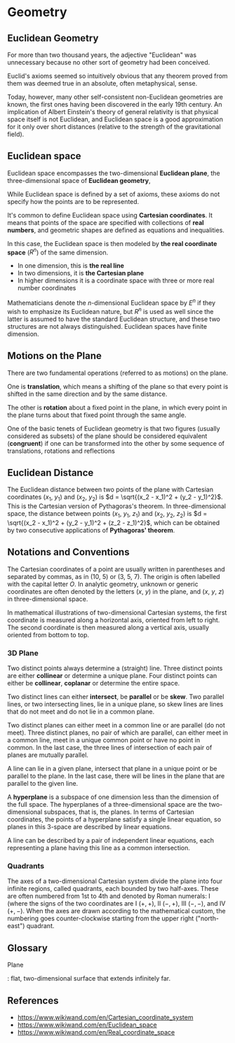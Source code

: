 # Geometry

## Euclidean Geometry

For more than two thousand years, the adjective "Euclidean" was
unnecessary because no other sort of geometry had been conceived.

Euclid's axioms seemed so intuitively obvious that any theorem proved
from them was deemed true in an absolute, often metaphysical, sense.

Today, however, many other self-consistent non-Euclidean geometries are
known, the first ones having been discovered in the early 19th century.
An implication of Albert Einstein's theory of general relativity is that
physical space itself is not Euclidean, and Euclidean space is a good
approximation for it only over short distances (relative to the strength
of the gravitational field).

## Euclidean space

Euclidean space encompasses the two-dimensional **Euclidean plane**, the
three-dimensional space of **Euclidean geometry**,

While Euclidean space is defined by a set of axioms, these axioms do not
specify how the points are to be represented.

It's common to define Euclidean space using **Cartesian coordinates**.
It means that points of the space are specified with collections of
**real numbers**, and geometric shapes are defined as equations and
inequalities.

[1]: http://google.com/        "Google"
[2]: http://search.yahoo.com/  "Yahoo Search"
[3]: http://search.msn.com/    "MSN Search"

In this case, the Euclidean space is then modeled by **the real
coordinate space** ($R^n$) of the same dimension.

-   In one dimension, this is **the real line**
-   In two dimensions, it is **the Cartesian plane**
-   In higher dimensions it is a coordinate space with three or more
    real number coordinates

Mathematicians denote the $n$-dimensional Euclidean space by $E^n$ if
they wish to emphasize its Euclidean nature, but $R^n$ is used as well
since the latter is assumed to have the standard Euclidean structure,
and these two structures are not always distinguished. Euclidean spaces
have finite dimension.

## Motions on the Plane

There are two fundamental operations (referred to as motions) on the
plane.

One is **translation**, which means a shifting of the plane so that
every point is shifted in the same direction and by the same distance.

The other is **rotation** about a fixed point in the plane, in which
every point in the plane turns about that fixed point through the same
angle.

One of the basic tenets of Euclidean geometry is that two figures
(usually considered as subsets) of the plane should be considered
equivalent (**congruent**) if one can be transformed into the other by
some sequence of translations, rotations and reflections

## Euclidean Distance

The Euclidean distance between two points of the plane with Cartesian
coordinates $(x_1,\ y_1)$ and $(x_2,\ y_2)$ is
$d = \sqrt{(x_2 - x_1)^2 + (y_2 - y_1)^2}$. This is the Cartesian
version of Pythagoras's theorem. In three-dimensional space, the
distance between points $(x_1,\ y_1,\ z_1)$ and $(x_2,\ y_2,\ z_2)$ is
$d = \sqrt{(x_2 - x_1)^2 + (y_2 - y_1)^2 + (z_2 - z_1)^2}$, which can be
obtained by two consecutive applications of **Pythagoras' theorem**.

## Notations and Conventions

The Cartesian coordinates of a point are usually written in parentheses
and separated by commas, as in $(10,\ 5)$ or $(3,\ 5,\ 7)$. The origin
is often labelled with the capital letter $O$. In analytic geometry,
unknown or generic coordinates are often denoted by the letters
$(x,\ y)$ in the plane, and $(x,\ y,\ z)$ in three-dimensional space.

In mathematical illustrations of two-dimensional Cartesian systems, the
first coordinate is measured along a horizontal axis, oriented from left
to right. The second coordinate is then measured along a vertical axis,
usually oriented from bottom to top.

### 3D Plane

Two distinct points always determine a (straight) line. Three distinct
points are either **collinear** or determine a unique plane. Four
distinct points can either be **collinear**, **coplanar** or determine
the entire space.

Two distinct lines can either **intersect**, be **parallel** or be
**skew**. Two parallel lines, or two intersecting lines, lie in a unique
plane, so skew lines are lines that do not meet and do not lie in a
common plane.

Two distinct planes can either meet in a common line or are parallel (do
not meet). Three distinct planes, no pair of which are parallel, can
either meet in a common line, meet in a unique common point or have no
point in common. In the last case, the three lines of intersection of
each pair of planes are mutually parallel.

A line can lie in a given plane, intersect that plane in a unique point
or be parallel to the plane. In the last case, there will be lines in
the plane that are parallel to the given line.

A **hyperplane** is a subspace of one dimension less than the dimension
of the full space. The hyperplanes of a three-dimensional space are the
two-dimensional subspaces, that is, the planes. In terms of Cartesian
coordinates, the points of a hyperplane satisfy a single linear
equation, so planes in this 3-space are described by linear equations.

A line can be described by a pair of independent linear equations, each
representing a plane having this line as a common intersection.

### Quadrants

The axes of a two-dimensional Cartesian system divide the plane into
four infinite regions, called quadrants, each bounded by two half-axes.
These are often numbered from 1st to 4th and denoted by Roman numerals:
I (where the signs of the two coordinates are I $(+,+)$, II $(−,+)$, III
$(−,−)$, and IV $(+,−)$. When the axes are drawn according to the
mathematical custom, the numbering goes counter-clockwise starting from
the upper right ("north-east") quadrant.

## Glossary

Plane

:   flat, two-dimensional surface that extends infinitely far.

## References

-   <https://www.wikiwand.com/en/Cartesian_coordinate_system>
-   <https://www.wikiwand.com/en/Euclidean_space>
-   <https://www.wikiwand.com/en/Real_coordinate_space>
